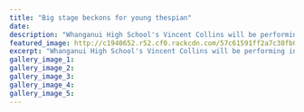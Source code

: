 ```yaml
---
title: "Big stage beckons for young thespian"
date: 
description: "Whanganui High School's Vincent Collins will be performing in Shakespeare's Julius Caesar in Dunedin next month, Wanganui Chronicle article on 26/8/16..."
featured_image: http://c1940652.r52.cf0.rackcdn.com/57c61591ff2a7c38fb00191b/Vincent-Collins-perf-in-Shakespeares-Julius-Caesar-in-Dunedin-chron-29-Aug.jpg
excerpt: "Whanganui High School's Vincent Collins will be performing in Shakespeare's Julius Caesar in Dunedin next month."
gallery_image_1: 
gallery_image_2: 
gallery_image_3: 
gallery_image_4: 
gallery_image_5: 
---
```

